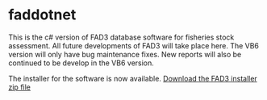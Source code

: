 # faddotnet

This is the c# version of FAD3 database software for fisheries stock assessment. All future developments of FAD3 will take place here. The VB6 version will only have bug maintenance fixes. New reports will also be continued to be develop in the VB6 version.

The installer for the software is now available. [Download the FAD3 installer zip file](https://github.com/raffyMartinez/faddotnet/files/2594959/FAD.installer.zip)
